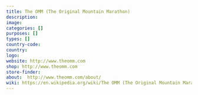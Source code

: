 ```yaml
---
title: The OMM (The Original Mountain Marathon)
description:
image:
categories: []
purposes: []
types: []
country-code:
country:
logo:
website: http://www.theomm.com
shop: http://www.theomm.com
store-finder:
about:  http://www.theomm.com/about/
wiki: https://en.wikipedia.org/wiki/The OMM (The Original Mountain Marathon)
---
```

